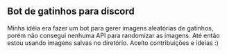 ## Bot de gatinhos para discord
Minha idéia era fazer um bot para gerer imagens aleatórias de gatinhos, porém não consegui nenhuma API para randomizar as imagens. Até então estou usando imagens salvas no diretório. Aceito contribuições e ideias :)
